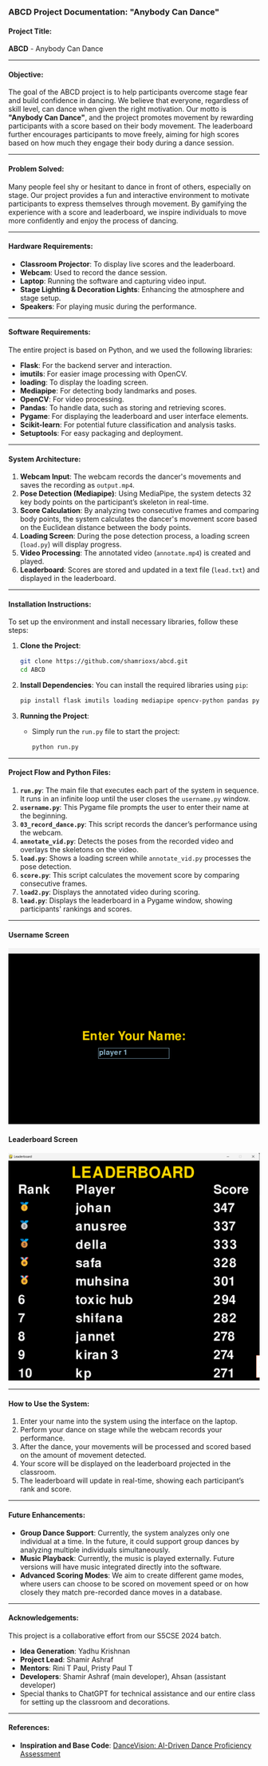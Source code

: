 ### ABCD Project Documentation: "Anybody Can Dance"

#### **Project Title**:
**ABCD** - Anybody Can Dance

---

#### **Objective**:
The goal of the ABCD project is to help participants overcome stage fear and build confidence in dancing. We believe that everyone, regardless of skill level, can dance when given the right motivation. Our motto is **"Anybody Can Dance"**, and the project promotes movement by rewarding participants with a score based on their body movement. The leaderboard further encourages participants to move freely, aiming for high scores based on how much they engage their body during a dance session.

---

#### **Problem Solved**:
Many people feel shy or hesitant to dance in front of others, especially on stage. Our project provides a fun and interactive environment to motivate participants to express themselves through movement. By gamifying the experience with a score and leaderboard, we inspire individuals to move more confidently and enjoy the process of dancing.

---

#### **Hardware Requirements**:
- **Classroom Projector**: To display live scores and the leaderboard.
- **Webcam**: Used to record the dance session.
- **Laptop**: Running the software and capturing video input.
- **Stage Lighting & Decoration Lights**: Enhancing the atmosphere and stage setup.
- **Speakers**: For playing music during the performance.

---

#### **Software Requirements**:
The entire project is based on Python, and we used the following libraries:
- **Flask**: For the backend server and interaction.
- **imutils**: For easier image processing with OpenCV.
- **loading**: To display the loading screen.
- **Mediapipe**: For detecting body landmarks and poses.
- **OpenCV**: For video processing.
- **Pandas**: To handle data, such as storing and retrieving scores.
- **Pygame**: For displaying the leaderboard and user interface elements.
- **Scikit-learn**: For potential future classification and analysis tasks.
- **Setuptools**: For easy packaging and deployment.

---

#### **System Architecture**:
1. **Webcam Input**: The webcam records the dancer's movements and saves the recording as `output.mp4`.
2. **Pose Detection (Mediapipe)**: Using MediaPipe, the system detects 32 key body points on the participant’s skeleton in real-time.
3. **Score Calculation**: By analyzing two consecutive frames and comparing body points, the system calculates the dancer's movement score based on the Euclidean distance between the body points.
4. **Loading Screen**: During the pose detection process, a loading screen (`load.py`) will display progress.
5. **Video Processing**: The annotated video (`annotate.mp4`) is created and played.
6. **Leaderboard**: Scores are stored and updated in a text file (`lead.txt`) and displayed in the leaderboard.

---

#### **Installation Instructions**:
To set up the environment and install necessary libraries, follow these steps:

1. **Clone the Project**:
   ```bash
   git clone https://github.com/shamrioxs/abcd.git
   cd ABCD
   ```

2. **Install Dependencies**:
   You can install the required libraries using `pip`:
   ```bash
   pip install flask imutils loading mediapipe opencv-python pandas pygame scikit-learn setuptools
   ```

3. **Running the Project**:
   - Simply run the `run.py` file to start the project:
     ```bash
     python run.py
     ```

---

#### **Project Flow and Python Files**:
1. **`run.py`**: The main file that executes each part of the system in sequence. It runs in an infinite loop until the user closes the `username.py` window.
2. **`username.py`**: This Pygame file prompts the user to enter their name at the beginning.
3. **`03_record_dance.py`**: This script records the dancer’s performance using the webcam.
4. **`annotate_vid.py`**: Detects the poses from the recorded video and overlays the skeletons on the video.
5. **`load.py`**: Shows a loading screen while `annotate_vid.py` processes the pose detection.
6. **`score.py`**: This script calculates the movement score by comparing consecutive frames.
7. **`load2.py`**: Displays the annotated video during scoring.
8. **`lead.py`**: Displays the leaderboard in a Pygame window, showing participants' rankings and scores.

---

#### Username Screen
![Username Screen](./image/Username.png)

#### Leaderboard Screen
![Leaderboard Screen](./image/Leaderboard.png)

---

#### **How to Use the System**:
1. Enter your name into the system using the interface on the laptop.
2. Perform your dance on stage while the webcam records your performance.
3. After the dance, your movements will be processed and scored based on the amount of movement detected.
4. Your score will be displayed on the leaderboard projected in the classroom.
5. The leaderboard will update in real-time, showing each participant’s rank and score.

---

#### **Future Enhancements**:
- **Group Dance Support**: Currently, the system analyzes only one individual at a time. In the future, it could support group dances by analyzing multiple individuals simultaneously.
- **Music Playback**: Currently, the music is played externally. Future versions will have music integrated directly into the software.
- **Advanced Scoring Modes**: We aim to create different game modes, where users can choose to be scored on movement speed or on how closely they match pre-recorded dance moves in a database.

---

#### **Acknowledgements**:
This project is a collaborative effort from our S5CSE 2024 batch.
- **Idea Generation**: Yadhu Krishnan
- **Project Lead**: Shamir Ashraf
- **Mentors**: Rini T Paul, Pristy Paul T
- **Developers**: Shamir Ashraf (main developer), Ahsan (assistant developer)
- Special thanks to ChatGPT for technical assistance and our entire class for setting up the classroom and decorations.

---

#### **References**:
- **Inspiration and Base Code**: [DanceVision: AI-Driven Dance Proficiency Assessment](https://github.com/zin288/DanceVision-AI-Driven-Dance-Proficiency-Assessment)
